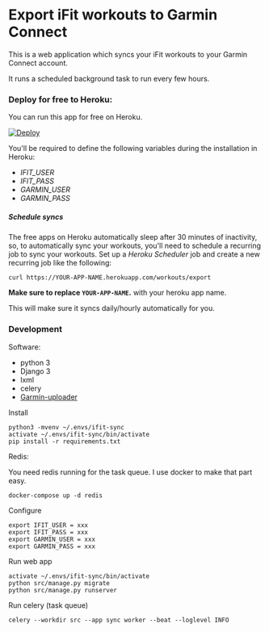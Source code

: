 # Export iFit workouts to Garmin Connect

This is a web application which syncs your iFit workouts to your Garmin Connect account.

It runs a scheduled background task to run every few hours.

### Deploy for free to Heroku:

You can run this app for free on Heroku.

[![Deploy](https://www.herokucdn.com/deploy/button.svg)](https://heroku.com/deploy)

You'll be required to define the following variables during the installation in Heroku:

- *IFIT_USER*
- *IFIT_PASS*
- *GARMIN_USER*
- *GARMIN_PASS*

##### Schedule syncs

The free apps on Heroku automatically sleep after 30 minutes of inactivity, so, to automatically sync your workouts,
you'll need to schedule a recurring job to sync your workouts.  Set up a *Heroku Scheduler* job and create a new recurring job like the following:

    curl https://YOUR-APP-NAME.herokuapp.com/workouts/export

**Make sure to replace `YOUR-APP-NAME`.** with your heroku app name.

This will make sure it syncs daily/hourly automatically for you.

### Development

Software:

- python 3 
- Django 3
- lxml
- celery
- [Garmin-uploader](https://github.com/La0/garmin-uploader)


Install

    python3 -mvenv ~/.envs/ifit-sync
    activate ~/.envs/ifit-sync/bin/activate
    pip install -r requirements.txt

Redis:

You need redis running for the task queue.  I use docker to make that part easy.

    docker-compose up -d redis
    
Configure

    export IFIT_USER = xxx
    export IFIT_PASS = xxx
    export GARMIN_USER = xxx
    export GARMIN_PASS = xxx

Run web app

    activate ~/.envs/ifit-sync/bin/activate
    python src/manage.py migrate
    python src/manage.py runserver

Run celery (task queue)

    celery --workdir src --app sync worker --beat --loglevel INFO
